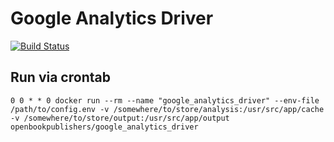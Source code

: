 # Google Analytics Driver
[![Build Status](https://travis-ci.org/hirmeos/google_analytics_driver.svg?branch=master)](https://travis-ci.org/hirmeos/google_analytics_driver)


## Run via crontab
```
0 0 * * 0 docker run --rm --name "google_analytics_driver" --env-file /path/to/config.env -v /somewhere/to/store/analysis:/usr/src/app/cache -v /somewhere/to/store/output:/usr/src/app/output openbookpublishers/google_analytics_driver
```
